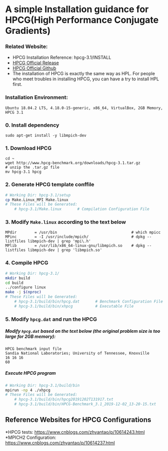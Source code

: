 # A simple Installation guidance for HPCG(High Performance Conjugate Gradients)

### Related Website:
* HPCG Installation Reference: hpcg-3.1/INSTALL
* [HPCG Official Release](https://www.hpcg-benchmark.org/index.html)
* [HPCG Official Github](https://github.com/hpcg-benchmark/hpcg/)
* The installation of HPCG is exactly the same way as HPL. For people who meet troubles in installing HPCG, you can have a try to install HPL first.

### Installation Environment:
    Ubuntu 18.04.2 LTS, 4.18.0-15-generic, x86_64, VirtualBox, 2GB Memory, HPCG 3.1

### 0. Install dependency
    sudo apt-get install -y libmpich-dev

### 1. Download HPCG
    cd ~
    wget http://www.hpcg-benchmark.org/downloads/hpcg-3.1.tar.gz
    # unzip the .tar.gz file
    mv hpcg-3.1 hpcg

### 2. Generate HPCG template conffile
```bash
# Working Dir: hpcg-3.1/setup
cp Make.Linux_MPI Make.linux
# These Files will be Generated:
	# hpcg-3.1/Make.linux		# Compilation Configuration File
```

### 3. Modify `Make.linux` according to the text below

    MPdir        = /usr/bin                                 # which mpicc
    MPinc        = -I /usr/include/mpich/                   # dpkg --listfiles libmpich-dev | grep 'mpi\.h'
    MPlib        = /usr/lib/x86_64-linux-gnu/libmpich.so    # dpkg --listfiles libmpich-dev | grep 'libmpich.so'

### 4. Compile HPCG
```bash
# Working Dir: hpcg-3.1/
mkdir build
cd build
../configure linux
make -j $(nproc)
# These Files will be Generated:
	# hpcg-3.1/build/bin/hpcg.dat		# Benchmark Configuration File
	# hpcg-3.1/build/bin/xhpcg			# Executable File
```


### 5. Modify `hpcg.dat` and run the HPCG

##### Modify `hpcg.dat` based on the text below (the original problem size is too large for 2GB memory):

	HPCG benchmark input file
	Sandia National Laboratories; University of Tennessee, Knoxville
	16 16 16
	60
##### Execute HPCG program

```bash
# Working Dir: hpcg-3.1/build/bin
mpirun -np 4 ./xhpcg
# These Files will be Generated:
	# hpcg-3.1/build/bin/hpcg20191202T131917.txt
	# hpcg-3.1/build/bin/HPCG-Benchmark_3.1_2019-12-02_13-20-15.txt
```
## Reference Websites for HPCG Configurations
*HPCG tests: https://www.cnblogs.com/zhyantao/p/10614243.html
*MPICH2 Configuration: https://www.cnblogs.com/zhyantao/p/10614237.html
